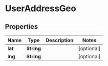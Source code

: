 
# UserAddressGeo

## Properties
Name | Type | Description | Notes
------------ | ------------- | ------------- | -------------
**lat** | **String** |  |  [optional]
**lng** | **String** |  |  [optional]



